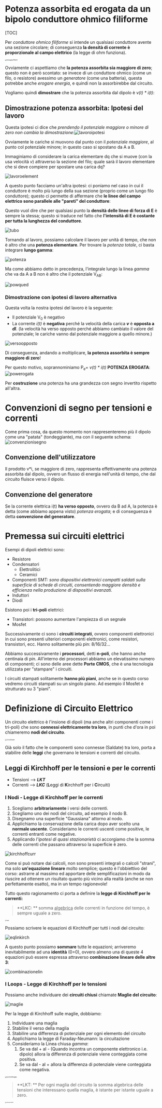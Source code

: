 # Potenza assorbita ed erogata da un bipolo conduttore ohmico filiforme

[TOC]

Per *conduttore ohmico filiforme* si intende un qualsiasi conduttore avente una sezione circolare; di conseguenza **la densità di corrente è proporzionale al campo elettrico** (la legge di ohm funziona).

<img src="assets/ImmaginePNG21.png" alt="ImmaginePNG21" style="zoom:33%;" />

Ovviamente ci aspettiamo che **la potenza assorbita sia maggiore di zero**; questo non è però scontato: se invece di un conduttore ohmico (come un filo, o resistore) avessimo un *generatore* (come una batteria), questa potrebbe anche *erogare energia*, e quindi non la assorbirebbe dal circuito.

Vogliamo quindi **dimostrare** che la potenza assorbita dal dipolo è *v(t) \* i(t)*: 

## Dimostrazione potenza assorbita: Ipotesi del lavoro

Questa ipotesi ci dice che *prendendo il potenziale maggiore o minore di zero non cambia la dimostrazione*:![lavoroipotesi](assets/lavoroipotesi.png)

Ovviamente le cariche si muovono dal punto con il *potenziale maggiore*, al punto col potenziale minore; in questo caso si spostano da A a B.

Immaginiamo di considerare la carica elementare dq che si muove (con la usa velocità *v*) attraverso la sezione del filo; quale sarà il lavoro elementare che si deve compiere per spostare una carica dq?

![lavoroelement](assets/lavoroelement.png)

A questo punto facciamo un'altra ipotesi: ci poniamo nel caso in cui il conduttore è molto più lungo della sua sezione (proprio come un lungo filo conduttore); questo ci permette di affermare che **le linee del campo elettrico sono parallele alle "pareti" del conduttore**:

Questo vuol dire che per qualsiasi punto la **densità delle linee di forza di E** è sempre la stessa; questo si traduce nel fatto che **l'intensità di E è costante per tutta la lunghezza del conduttore**.

![tubo](assets/tubo.png)

Tornando al lavoro, possiamo calcolare il lavoro per unità di tempo, che non è altro che una **potenza elementare**. Per trovare la *potenza totale*, ci basta integrare **lungo gamma**:

![potenza](assets/potenza.png)

Ma come abbiamo detto in precedenza, l'integrale lungo la linea *gamma* che va da A a B non è altro che il potenziale V<sub>AB</sub>:

![powqued](assets/powqued.png)



### Dimostrazione con ipotesi di lavoro alternativa

Questa volta la nostra ipotesi del lavoro è la seguente:

- Il potenziale V<sub>0</sub> è negativo
- La corrente *i(t)* è **negativa** perché la velocità della carica ***v*** è **opposta a *dl***.
  (la velocità ha verso opposto perché abbiamo cambiato il valore del potenziale; le cariche vanno dal potenziale maggiore a quello minore.)

![versoopposto](assets/versoopposto.png)

Di conseguenza, andando a moltiplicare, **la potenza assorbita è sempre maggiore di zero**!

Per questo motivo, soprannominiamo P<sub>e</sub>= *v(t) \* i(t)* **POTENZA EROGATA**:![powerogata](assets/powerogata.png)

Per **costruzione** una potenza ha una grandezza con segno invertito rispetto all'altra.

# Convenzioni di segno per tensioni e correnti

Come prima cosa, da questo momento non rappresenteremo più il dipolo come una "patata" (tondeggiante), ma con il seguente schema:![convenzionisegno](assets/convenzionisegno.png)

## Convenzione dell'utilizzatore

Il prodotto v*i, se maggiore di zero, rappresenta effettivamente una potenza assorbita dal dipolo, ovvero un flusso di energia nell'unità di tempo, che dal circuito fluisce verso il dipolo.

## Convenzione del generatore

Se la corrente elettrica i(t) **ha verso opposto**, ovvero da B ad A, la potenza è detta (come abbiamo appena visto) *potenza erogata*; e di conseguenza è detta **convenzione del generatore**.

# Premessa sui circuiti elettrici

Esempi di dipoli elettrici sono:

- Resistore
- Condensatori
  - Elettrolitici
  - Ceramici
- Componenti SMT: 
  *sono dispositivi elettronici compatti saldati sulla superficie di schede di circuiti, consentendo maggiore densità e efficienza nella produzione di dispositivi avanzati.*
- Induttori
- Diodi

Esistono poi i **tri-poli** elettrici:

- Transistori: possono aumentare l'ampiezza di un segnale
- Mosfet

Successivamente ci sono i **circuiti integrati**, ovvero componenti elettronici in cui sono presenti ulteriori componenti elettronici, come resistori, transistori, ecc. Hanno solitamente più pin: 8/16/32...

Abbiamo successivamente i **processori**, detti **n-poli**, che hanno anche centinaia di pin. All'interno dei processori abbiamo un elevatissimo numero di componenti; ci sono delle aree dette **Porte CMOS**, che è una tecnologia utilizzata per "stampare" i circuiti.

I circuiti stampati solitamente **hanno più piani**, anche se in questo corso vedremo circuiti stampati su un singolo piano. Ad esempio il Mosfet è strutturato su 3 "piani".

# Definizione di Circuito Elettrico

Un circuito elettrico è l'insione di dipoli (ma anche altri componenti come i tri-poli) che sono **connessi elettricamente tra loro**, in punti che d'ora in poi chiameremo **nodi del circuito**.

<img src="assets/circuitobase.png" alt="circuitobase" style="zoom:33%;" />



Già solo il fatto che le componenti sono connesse (Saldate) tra loro, porta a stabilire delle **leggi** che governano le tensioni e correnti del circuito.

## Leggi di Kirchhoff per le tensioni e per le correnti

- Tensioni --> ***LKT***
- Correnti --> ***LKC*** (**L**eggi di **K**irchhoff per i **C**ircuiti)

### I Nodi - Legge di Kirchhoff per le correnti

1) Scegliamo **arbitrariamente** i versi delle correnti.
2) Scegliamo uno dei nodi del circuito, ad esempio il nodo B.
3) Disegnamo una superficie "Gaussiana" attorno al nodo.
4) Applichiamo la conservazione della carica dopo aver scelto una **normale uscente**.
   Consideriamo le correnti uscenti come positive, le correnti entranti come negative.
5) Applicando *l'ipotesi di quasi stazionarietà* ci accorgiamo che la somma delle correnti che passano attraverso la superficie è zero.

![kirchhoffcurr](assets/kirchhoffcurr.png)

Come si può notare dai calcoli, non sono presenti integrali o calcoli "strani", ma solo **un'equazione lineare** molto semplice; questo è l'obbiettivo del corso: astrarre al massimo ed apportare delle semplificazioni in modo da riuscire ad ottenere un risultato quanto più vicino alla realtà (anche se non perfettamente esatto), ma in un tempo ragionevole!

Tutto questo ragionamento ci porta a definire la **legge di Kirchhoff per le correnti:**

> **LKC: ** somma <u>algebrica</u> delle correnti in funzione del tempo, è sempre uguale a zero.

<img src="assets/legge.png" alt="legge" style="zoom:25%;" />

Possiamo scrivere le equazioni di Kirchhoff per tutti i nodi del circuito:

![eqlinkirch](assets/eqlinkirch.png)

A questo punto possiamo **sommare** tutte le equazioni; arriveremo inevitabilmente ad una **identità** (0=0), ovvero almeno una di queste 4 equazioni può essere espressa attraverso **combinazione lineare delle altre 3**:

![combinazionelin](assets/combinazionelin.png)

### I Loops - Legge di Kirchhoff per le tensioni

Possiamo anche individuare dei **circuiti chiusi** chiamate **Maglie del circuito**:

![maglie](assets/maglie.png)

Per la legge di Kirchhoff sulle maglie, dobbiamo:

1. Individuare una maglia
2. Stabilire il verso della maglia
3. Stabilire una differenza di potenziale per ogni elemento del circuito
4. Applichiamo la legge di Faraday-Neumann: la circuitazione 
5. Consideriamo la Linea chiusa *gamma*:
   1. Se va dal + al - (Quando incontra un componente elettronico i.e. dipolo) allora la differenza di potenziale viene conteggiata come positiva.
   2. Se va dal - al +  allora la differenza di potenziale viene conteggiata come negativa.

<img src="assets/kirchhoffmaglie.png" alt="kirchhoffmaglie" style="zoom:33%;" />

> **LKT: ** Per ogni maglia del circuito la somma algebrica delle tensioni che interessano quella maglia, è istante per istante uguale a zero.

<img src="assets/inlinekirchhoff.png" alt="inlinekirchhoff" style="zoom: 25%;" />